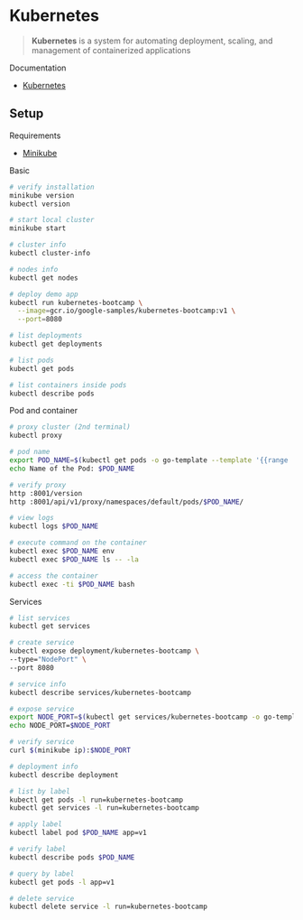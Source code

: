 # Kubernetes

> **Kubernetes** is a system for automating deployment, scaling, and management of containerized applications

Documentation

* [Kubernetes](https://kubernetes.io/docs/home/?path=browse)

## Setup

Requirements

* [Minikube](https://github.com/kubernetes/minikube)

Basic
```bash
# verify installation
minikube version
kubectl version

# start local cluster
minikube start

# cluster info
kubectl cluster-info

# nodes info
kubectl get nodes

# deploy demo app
kubectl run kubernetes-bootcamp \
  --image=gcr.io/google-samples/kubernetes-bootcamp:v1 \
  --port=8080

# list deployments
kubectl get deployments

# list pods
kubectl get pods

# list containers inside pods
kubectl describe pods
```

Pod and container
```bash
# proxy cluster (2nd terminal)
kubectl proxy

# pod name
export POD_NAME=$(kubectl get pods -o go-template --template '{{range .items}}{{.metadata.name}}{{"\n"}}{{end}}')
echo Name of the Pod: $POD_NAME

# verify proxy
http :8001/version
http :8001/api/v1/proxy/namespaces/default/pods/$POD_NAME/

# view logs
kubectl logs $POD_NAME

# execute command on the container
kubectl exec $POD_NAME env
kubectl exec $POD_NAME ls -- -la

# access the container
kubectl exec -ti $POD_NAME bash
```

Services
```bash
# list services
kubectl get services

# create service
kubectl expose deployment/kubernetes-bootcamp \
--type="NodePort" \
--port 8080

# service info
kubectl describe services/kubernetes-bootcamp

# expose service
export NODE_PORT=$(kubectl get services/kubernetes-bootcamp -o go-template='{{(index .spec.ports 0).nodePort}}')
echo NODE_PORT=$NODE_PORT

# verify service
curl $(minikube ip):$NODE_PORT

# deployment info
kubectl describe deployment

# list by label
kubectl get pods -l run=kubernetes-bootcamp
kubectl get services -l run=kubernetes-bootcamp

# apply label
kubectl label pod $POD_NAME app=v1

# verify label
kubectl describe pods $POD_NAME

# query by label
kubectl get pods -l app=v1

# delete service
kubectl delete service -l run=kubernetes-bootcamp
```
